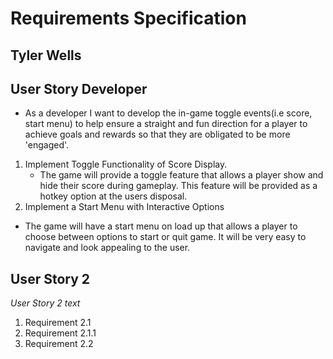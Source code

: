# Requirements Specification
## Tyler Wells
## User Story Developer
- As a developer I want to develop the in-game toggle events(i.e score, start menu) to help ensure a straight and fun direction for a player to achieve goals and rewards so that they are obligated to be more 'engaged'.
1. Implement Toggle Functionality of Score Display.
   -  The game will provide a toggle feature that allows a player show and hide their score during gameplay. This feature will be provided as a hotkey option at the users disposal. 
2. Implement a Start Menu with Interactive Options
  - The game will have a start menu on load up that allows a player to choose between options to start or quit game. It will be very easy to navigate and look appealing to the user. 

## User Story 2
_User Story 2 text_
1. Requirement 2.1
  1. Requirement 2.1.1
2. Requirement 2.2
